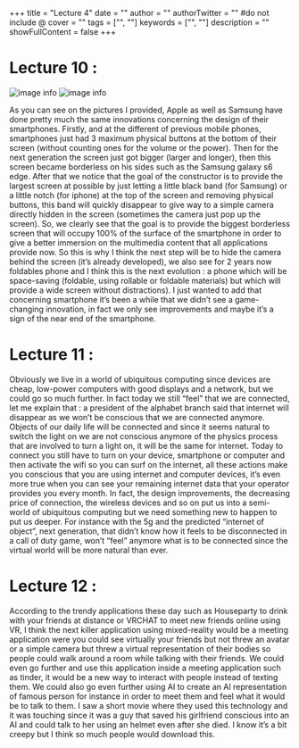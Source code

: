+++
title = "Lecture 4"
date = ""
author = ""
authorTwitter = "" #do not include @
cover = ""
tags = ["", ""]
keywords = ["", ""]
description = ""
showFullContent = false
+++
# Lecture 10 :

![image info](/MyBlog/galaxy-s10-640x399.png)
![image info](/MyBlog/6a77b91ce2fd9cfea6757d56cba38ee8.png)


As you can see on the pictures I provided, Apple as well as Samsung have done pretty much the same innovations concerning the design of their smartphones. Firstly, and at the different of previous mobile phones, smartphones just had 3 maximum physical buttons at the bottom of their screen (without counting ones for the volume or the power). Then for the next generation the screen just got bigger (larger and longer), then this screen became borderless on his sides such as the Samsung galaxy s6 edge. After that we notice that the goal of the constructor is to provide the largest screen at possible by just letting a little black band (for Samsung) or a little notch (for iphone) at the top of the screen and removing physical buttons, this band will quickly disappear to give way to a simple camera directly hidden in the screen (sometimes the camera just pop up the screen). So, we clearly see that the goal is to provide the biggest borderless screen that will occupy 100% of the surface of the smartphone in order to give a better immersion on the multimedia content that all applications provide now.
So this is why I think the next step will be to hide the camera behind the screen (it’s already developed), we also see for 2 years now foldables phone and I think this is the next evolution : a phone which will be space-saving (foldable, using rollable or foldable materials) but which will provide a wide screen without distractions). I just wanted to add that concerning smartphone it’s been a while that we didn’t see a game-changing innovation, in fact we only see improvements and maybe it’s a sign of the near end of the smartphone.

# Lecture 11 :

Obviously we live in a world of ubiquitous computing since devices are cheap, low-power computers with good displays and a network, but we could go so much further. In fact today we still “feel” that we are connected, let me explain that : a president of the alphabet branch said that internet will disappear as we won’t be conscious that we are connected anymore. Objects of our daily life will be connected and since it seems natural to switch the light on we are not conscious anymore of the physics process that are involved to turn a light on, it will be the same for internet. Today to connect you still have to turn on your device, smartphone or computer and then activate the wifi so you can surf on the internet, all these actions make you conscious that you are using internet and computer devices, it’s even more true when you can see your remaining internet data that your operator provides you every month.
In fact, the design improvements, the decreasing price of connection, the wireless devices and so on put us into a semi-world of ubiquitous computing but we need something new to happen to put us deeper. For instance with the 5g and the predicted “internet of object”, next generation, that didn’t know how it feels to be disconnected in a call of duty game, won’t “feel” anymore what is to be connected since the virtual world will be more natural than ever.

# Lecture 12 :

According to the trendy applications these day such as Houseparty to drink with your friends at distance or VRCHAT to meet new friends online using VR, I think the next killer application using mixed-reality would be a meeting application were you could see virtually your friends but not threw an avatar or a simple camera but threw a virtual representation of their bodies so people could walk around a room while talking with their friends. We could even go further and use this application inside a meeting application such as tinder, it would be a new way to interact with people instead of texting them. We could also go even further using AI to create an AI representation of famous person for instance in order to meet them and feel what it would be to talk to them. I saw a short movie where they used this technology and it was touching since it was a guy that saved his girlfriend conscious into an AI and could talk to her using an helmet even after she died. I know it’s a bit creepy but I think so much people would download this.
